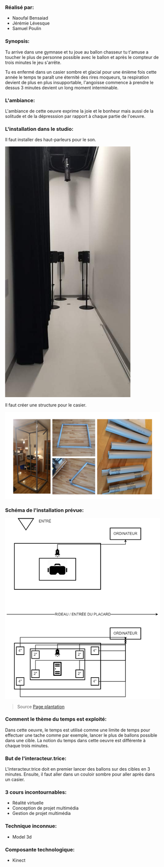 ### Réalisé par:
- Naoufal Bensaiad
- Jérémie Lévesque
- Samuel Poulin

### Synopsis:
Tu arrive dans une gymnase et tu joue au ballon chasseur tu t'amuse a toucher le plus de personne possible avec le ballon et après le compteur de trois minutes le jeu s'arrête.

Tu es enfermé dans un casier sombre et glacial pour une énième fois cette année le temps te paraît une éternité des rires moqueurs, ta respiration devient de plus en plus insupportable, l'angoisse commence à prendre le dessus 3 minutes devient un long moment interminable.

### L'ambiance:
L'ambiance de cette oeuvre exprime la joie et le bonheur mais aussi de la solitude et de la dépresssion par rapport à chaque partie de l'oeuvre.

### L'installation dans le studio:

Il faut installer des haut-parleurs pour le son.

![Image haut-parleurs](../../media/media3minutes/3minutesspeakers.png)

Il faut créer une structure pour le casier.

![Image structure](../../media/media3minutes/3minutesstructure.png)




### Schéma de l'installation prévue:
![Image plantation](../../media/media3minutes/plantation2.drawio.png)

>Source [Page plantation](https://tim-montmorency.com/2022/projets/3-minutes/docs/web/preproduction.html)

### Comment le thème du temps est exploité:
Dans cette oeuvre, le temps est utilisé comme une limite de temps pour effectuer une tache comme par exemple, lancer le plus de ballons possible dans une cible. La notion du temps dans cette oeuvre est différente à chaque trois minutes.

### But de l'interacteur.trice:
L'interacteur.trice doit en premier lancer des ballons sur des cibles en 3 minutes. Ensuite, il faut aller dans un couloir sombre pour aller après dans un casier.

### 3 cours incontournables:
- Réalité virtuelle
- Conception de projet multimédia
- Gestion de projet multimédia

### Technique inconnue:
- Model 3d

### Composante technologique:
- Kinect
